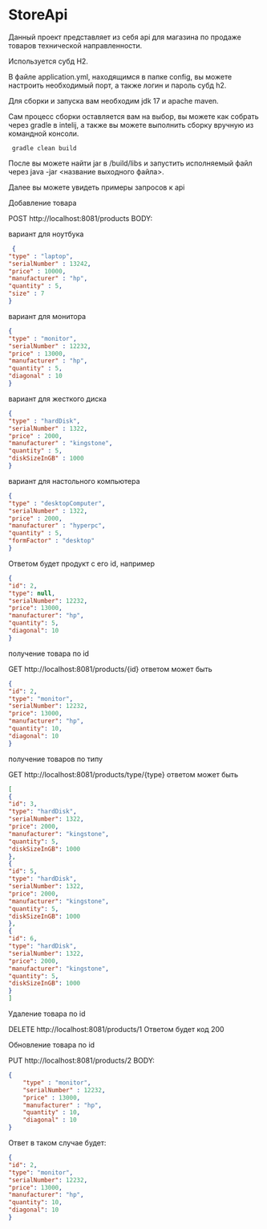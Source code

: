 # StoreApi
Данный проект представляет из себя api для магазина по продаже товаров технической направленности.

Используется субд H2.

В файле application.yml, находящимся в папке config, вы можете настроить необходимый порт, а также 
логин и пароль субд h2.

Для сборки и запуска вам необходим jdk 17 и apache maven.

Сам процесс сборки оставляется вам на выбор, вы можете как собрать через gradle в intelij,
а также вы можете выполнить сборку вручную из командной консоли.
  ```console
   gradle clean build
   ```
После вы можете найти jar в /build/libs и запустить исполняемый файл через java -jar <название выходного файла>.

Далее вы можете увидеть примеры запросов к api

Добавление товара

POST http://localhost:8081/products
BODY:

вариант для ноутбука

  ```JSON
   {
  "type" : "laptop",
  "serialNumber" : 13242,
  "price" : 10000,
  "manufacturer" : "hp",
  "quantity" : 5,
  "size" : 7
}
   ```

вариант для монитора
```JSON
{
"type" : "monitor",
"serialNumber" : 12232,
"price" : 13000,
"manufacturer" : "hp",
"quantity" : 5,
"diagonal" : 10
}
  ```

вариант для жесткого диска
```JSON
{
"type" : "hardDisk",
"serialNumber" : 1322,
"price" : 2000,
"manufacturer" : "kingstone",
"quantity" : 5,
"diskSizeInGB" : 1000
}
```
вариант для настольного компьютера
```JSON
{
"type" : "desktopComputer",
"serialNumber" : 1322,
"price" : 2000,
"manufacturer" : "hyperpc",
"quantity" : 5,
"formFactor" : "desktop"
}
```
Ответом будет продукт с его id, например
```JSON
{
"id": 2,
"type": null,
"serialNumber": 12232,
"price": 13000,
"manufacturer": "hp",
"quantity": 5,
"diagonal": 10
}
```
получение товара по id

GET http://localhost:8081/products/{id}
ответом может быть
```JSON
{
"id": 2,
"type": "monitor",
"serialNumber": 12232,
"price": 13000,
"manufacturer": "hp",
"quantity": 10,
"diagonal": 10
}
```
получение товаров по типу

GET http://localhost:8081/products/type/{type}
ответом может быть
```JSON
[
{
"id": 3,
"type": "hardDisk",
"serialNumber": 1322,
"price": 2000,
"manufacturer": "kingstone",
"quantity": 5,
"diskSizeInGB": 1000
},
{
"id": 5,
"type": "hardDisk",
"serialNumber": 1322,
"price": 2000,
"manufacturer": "kingstone",
"quantity": 5,
"diskSizeInGB": 1000
},
{
"id": 6,
"type": "hardDisk",
"serialNumber": 1322,
"price": 2000,
"manufacturer": "kingstone",
"quantity": 5,
"diskSizeInGB": 1000
}
]
```
Удаление товара по id

DELETE http://localhost:8081/products/1
Ответом будет код 200

Обновление товара по id

PUT http://localhost:8081/products/2
BODY:
```JSON
{
    "type" : "monitor",
    "serialNumber" : 12232,
    "price" : 13000,
    "manufacturer" : "hp",
    "quantity" : 10,
    "diagonal" : 10
}
```
Ответ в таком случае будет:
```JSON
{
"id": 2,
"type": "monitor",
"serialNumber": 12232,
"price": 13000,
"manufacturer": "hp",
"quantity": 10,
"diagonal": 10
}
```